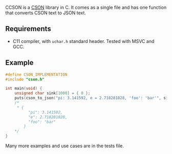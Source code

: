 CCSON is a [CSON](http://noe.mearie.org/cson/) library in C. 
It comes as a single file and has one function that converts
CSON text to JSON text.

## Requirements
* C11 compiler, with `uchar.h` standard header. 
  Tested with MSVC and GCC.

## Example

```c
#define CSON_IMPLEMENTATION
#include "cson.h"

int main(void) {
    unsigned char sink[1000] = { 0 };
    puts(cson_to_json("pi: 3.141592, e = 2.718281828, 'foo': 'bar'", sink, 1000));
    /* 
     * {
          "pi": 3.141592,
          "e": 2.718281828,
          "foo": "bar"
        } 
    */
}
```

Many more examples and use cases are in the tests file.